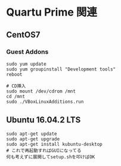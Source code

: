 # Quartu Prime 関連
## CentOS7

### Guest Addons
```
sudo yum update
sudo yum groupinstall "Development tools"
reboot

# CD挿入
sudo mount /dev/cdrom /mnt
cd /mnt
sudo ./VBoxLinuxAdditions.run

```

## Ubuntu 16.04.2 LTS
```
sudo apt-get update
sudo apt-get upgrade
sudo apt-get install kubuntu-desktop
# これで再起動すればGUIになってる
何も考えずに展開してsetup.shを叩けばOK

```
